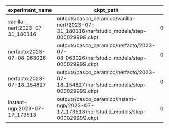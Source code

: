 | experiment_name                | ckpt_path                                                                                   | fps                  | fps_std               | lpips               | lpips_std           | psnr               | psnr_std          | ssim               | ssim_std            | coarse_psnr        | coarse_psnr_std    | fine_lpips         | fine_lpips_std       | fine_psnr          | fine_psnr_std     | fine_ssim          | fine_ssim_std      | num_rays_per_sec | num_rays_per_sec_std |
| ------------------------------ | ------------------------------------------------------------------------------------------- | -------------------- | --------------------- | ------------------- | ------------------- | ------------------ | ----------------- | ------------------ | ------------------- | ------------------ | ------------------ | ------------------ | -------------------- | ------------------ | ----------------- | ------------------ | ------------------ | ---------------- | -------------------- |
| vanilla-nerf:2023-07-31_180116 | outputs/casco_ceramico/vanilla-nerf/2023-07-31_180116/nerfstudio_models/step-000029999.ckpt | 0.024378467351198196 | 6.357721576932818e-05 |                     |                     | 10.361473083496094 | 1.776335597038269 |                    |                     | 10.157804489135742 | 1.8672261238098145 | 0.8359054923057556 | 0.043813999742269516 | 10.361473083496094 | 1.776335597038269 | 0.5855503082275391 | 0.0608246773481369 | 12637.796875     | 32.95848846435547    |
| nerfacto:2023-07-08_063026     | outputs/casco_ceramico/nerfacto/2023-07-08_063026/nerfstudio_models/step-000029999.ckpt     | 0.1624564528465271   |                       | 0.2676588296890259  |                     | 27.022106170654297 |                   | 0.8668169379234314 |                     |                    |                    |                    |                      |                    |                   |                    |                    | 84217.40625      |                      |
| nerfacto:2023-07-18_154827     | outputs/casco_ceramico/nerfacto/2023-07-18_154827/nerfstudio_models/step-000029999.ckpt     | 0.16132764518260956  | 0.00576159730553627   | 0.27029693126678467 | 0.0847185030579567  | 26.575315475463867 | 4.515202522277832 | 0.8605993986129761 | 0.07694419473409653 |                    |                    |                    |                      |                    |                   |                    |                    | 83632.2578125    | 2986.811767578125    |
| instant-ngp:2023-07-17_173513  | outputs/casco_ceramico/instant-ngp/2023-07-17_173513/nerfstudio_models/step-000029999.ckpt  | 0.12529754638671875  | 0.021466491743922234  | 0.299986332654953   | 0.06511297821998596 | 24.30323028564453  | 2.830996036529541 | 0.8521311283111572 | 0.04665771499276161 |                    |                    |                    |                      |                    |                   |                    |                    | 64954.25         | 11128.2294921875     |